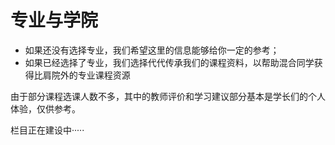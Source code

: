 # 专业与学院
- 如果还没有选择专业，我们希望这里的信息能够给你一定的参考；
- 如果已经选择了专业，我们选择代代传承我们的课程资料，以帮助混合同学获得比肩院外的专业课程资源

由于部分课程选课人数不多，其中的教师评价和学习建议部分基本是学长们的个人体验，仅供参考。

栏目正在建设中·····
